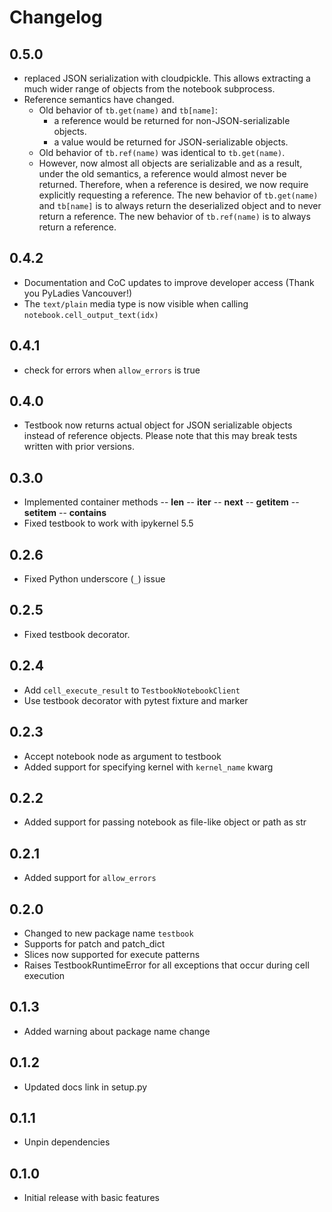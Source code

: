 # Changelog

## 0.5.0

- replaced JSON serialization with cloudpickle. This allows extracting a much
  wider range of objects from the notebook subprocess.
- Reference semantics have changed. 
    - Old behavior of `tb.get(name)` and `tb[name]`:
        - a reference would be returned for non-JSON-serializable objects.
        - a value would be returned for JSON-serializable objects.
    - Old behavior of `tb.ref(name)` was identical to `tb.get(name)`.
    - However, now almost all objects are serializable and as a result, under
      the old semantics, a reference would almost never be returned. Therefore,
      when a reference is desired, we now require explicitly requesting a
      reference. The new behavior of `tb.get(name)` and `tb[name]` is to always
      return the deserialized object and to never return a reference. The new
      behavior of `tb.ref(name)` is to always return a reference.

## 0.4.2

- Documentation and CoC updates to improve developer access (Thank you PyLadies Vancouver!)
- The `text/plain` media type is now visible when calling `notebook.cell_output_text(idx)`

## 0.4.1

- check for errors when `allow_errors` is true

## 0.4.0

- Testbook now returns actual object for JSON serializable objects instead of reference objects. Please note that this may break tests written with prior versions. 

## 0.3.0

- Implemented container methods
-- __len__
-- __iter__
-- __next__
-- __getitem__
-- __setitem__
-- __contains__
- Fixed testbook to work with ipykernel 5.5

## 0.2.6

- Fixed Python underscore (`_`) issue

## 0.2.5

- Fixed testbook decorator.

## 0.2.4

- Add `cell_execute_result` to `TestbookNotebookClient`
- Use testbook decorator with pytest fixture and marker

## 0.2.3

- Accept notebook node as argument to testbook
- Added support for specifying kernel with `kernel_name` kwarg

## 0.2.2

- Added support for passing notebook as file-like object or path as str

## 0.2.1

- Added support for `allow_errors`

## 0.2.0

- Changed to new package name `testbook`
- Supports for patch and patch_dict
- Slices now supported for execute patterns
- Raises TestbookRuntimeError for all exceptions that occur during cell execution

## 0.1.3

- Added warning about package name change

## 0.1.2

- Updated docs link in setup.py

## 0.1.1

- Unpin dependencies

## 0.1.0

- Initial release with basic features
